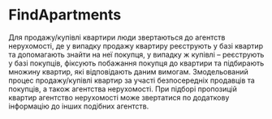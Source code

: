 # FindApartments

Для продажу/купівлі квартири люди звертаються до агентств нерухомості, де у випадку продажу квартиру реєструють у базі квартир та допомагають знайти на неї покупця, у випадку ж купівлі – реєструють у базі покупців, фіксують побажання покупця до квартири та підбирають множину квартир, які відповідають даним вимогам. Змодельований процес продажу/купівлі квартир за участі безпосередніх продавців та покупців, а також агентства нерухомості. При підборі пропозицій квартир агентство нерухомості може звертатися по додаткову інформацію до інших подібних агентств.
